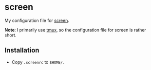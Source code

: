 screen
======

My configuration file for [screen](http://www.gnu.org/software/screen/).

**Note**: I primarily use
[tmux](https://github.com/s3rvac/dotfiles/tree/master/tmux), so the
configuration file for screen is rather short.

Installation
------------

* Copy `.screenrc` to `$HOME/`.
